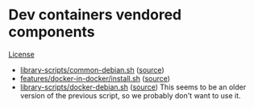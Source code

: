 # Dev containers vendored components

[License](LICENSE)

* [library-scripts/common-debian.sh](library-scripts/common-debian.sh) ([source](https://github.com/microsoft/vscode-dev-containers/blob/11922de/containers/ubuntu/.devcontainer/library-scripts/common-debian.sh))
* [features/docker-in-docker/install.sh](features/docker-in-docker/install.sh) ([source](https://github.com/devcontainers/features/blob/de1e634/src/docker-in-docker/install.sh))
* [library-scripts/docker-debian.sh](library-scripts/docker-debian.sh) ([source](https://github.com/microsoft/vscode-dev-containers/blob/d2d7419/containers/docker-from-docker/.devcontainer/library-scripts/docker-debian.sh)) This seems to be an older version of the previous script, so we probably don't want to use it.
